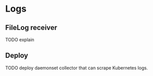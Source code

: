 # Logs

## FileLog receiver

TODO explain

## Deploy

TODO deploy daemonset collector that can scrape Kubernetes logs.
